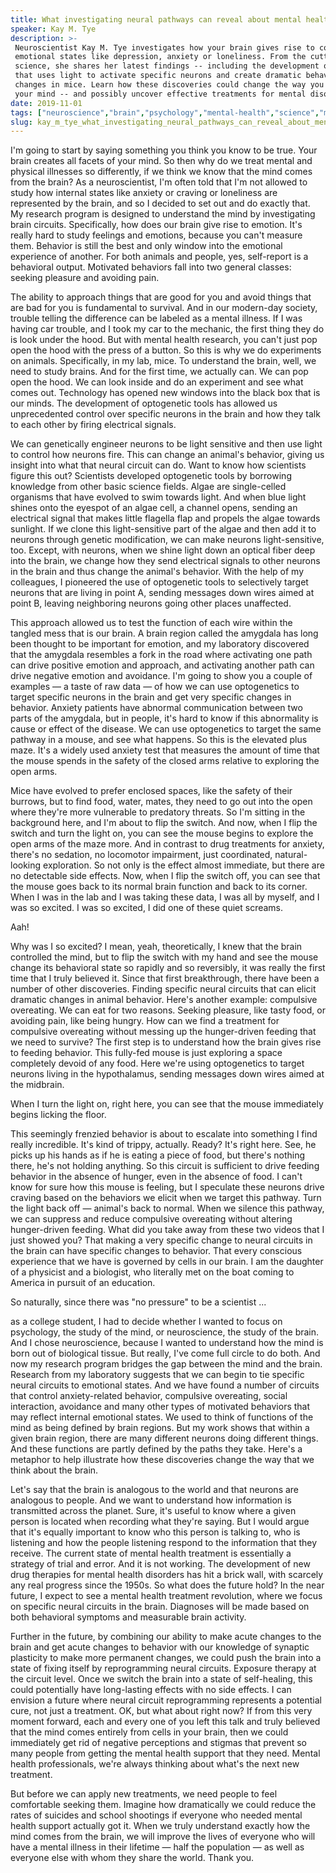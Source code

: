 ```yaml
---
title: What investigating neural pathways can reveal about mental health
speaker: Kay M. Tye
description: >-
 Neuroscientist Kay M. Tye investigates how your brain gives rise to complex
 emotional states like depression, anxiety or loneliness. From the cutting edge of
 science, she shares her latest findings -- including the development of a tool
 that uses light to activate specific neurons and create dramatic behavioral
 changes in mice. Learn how these discoveries could change the way you think about
 your mind -- and possibly uncover effective treatments for mental disorders.
date: 2019-11-01
tags: ["neuroscience","brain","psychology","mental-health","science","medical-research"]
slug: kay_m_tye_what_investigating_neural_pathways_can_reveal_about_mental_health
---
```


I'm going to start by saying something you think you know to be true. Your brain creates
all facets of your mind. So then why do we treat mental and physical illnesses so
differently, if we think we know that the mind comes from the brain? As a neuroscientist,
I'm often told that I'm not allowed to study how internal states like anxiety or craving
or loneliness are represented by the brain, and so I decided to set out and do exactly
that. My research program is designed to understand the mind by investigating brain
circuits. Specifically, how does our brain give rise to emotion. It's really hard to study
feelings and emotions, because you can't measure them. Behavior is still the best and only
window into the emotional experience of another. For both animals and people, yes,
self-report is a behavioral output. Motivated behaviors fall into two general classes:
seeking pleasure and avoiding pain.

The ability to approach things that are good for you and avoid things that are bad for you
is fundamental to survival. And in our modern-day society, trouble telling the difference
can be labeled as a mental illness. If I was having car trouble, and I took my car to the
mechanic, the first thing they do is look under the hood. But with mental health research,
you can't just pop open the hood with the press of a button. So this is why we do
experiments on animals. Specifically, in my lab, mice. To understand the brain, well, we
need to study brains. And for the first time, we actually can. We can pop open the hood.
We can look inside and do an experiment and see what comes out. Technology has opened new
windows into the black box that is our minds. The development of optogenetic tools has
allowed us unprecedented control over specific neurons in the brain and how they talk to
each other by firing electrical signals.

We can genetically engineer neurons to be light sensitive and then use light to control
how neurons fire. This can change an animal's behavior, giving us insight into what that
neural circuit can do. Want to know how scientists figure this out? Scientists developed
optogenetic tools by borrowing knowledge from other basic science fields. Algae are
single-celled organisms that have evolved to swim towards light. And when blue light
shines onto the eyespot of an algae cell, a channel opens, sending an electrical signal
that makes little flagella flap and propels the algae towards sunlight. If we clone this
light-sensitive part of the algae and then add it to neurons through genetic modification,
we can make neurons light-sensitive, too. Except, with neurons, when we shine light down
an optical fiber deep into the brain, we change how they send electrical signals to other
neurons in the brain and thus change the animal's behavior. With the help of my colleagues,
I pioneered the use of optogenetic tools to selectively target neurons that are living in
point A, sending messages down wires aimed at point B, leaving neighboring neurons going
other places unaffected.

This approach allowed us to test the function of each wire within the tangled mess that is
our brain. A brain region called the amygdala has long been thought to be important for
emotion, and my laboratory discovered that the amygdala resembles a fork in the road where
activating one path can drive positive emotion and approach, and activating another path
can drive negative emotion and avoidance. I'm going to show you a couple of examples — a
taste of raw data — of how we can use optogenetics to target specific neurons in the brain
and get very specific changes in behavior. Anxiety patients have abnormal communication
between two parts of the amygdala, but in people, it's hard to know if this abnormality is
cause or effect of the disease. We can use optogenetics to target the same pathway in a
mouse, and see what happens. So this is the elevated plus maze. It's a widely used anxiety
test that measures the amount of time that the mouse spends in the safety of the closed
arms relative to exploring the open arms.

Mice have evolved to prefer enclosed spaces, like the safety of their burrows, but to find
food, water, mates, they need to go out into the open where they're more vulnerable to
predatory threats. So I'm sitting in the background here, and I'm about to flip the
switch. And now, when I flip the switch and turn the light on, you can see the mouse
begins to explore the open arms of the maze more. And in contrast to drug treatments for
anxiety, there's no sedation, no locomotor impairment, just coordinated, natural-looking
exploration. So not only is the effect almost immediate, but there are no detectable side
effects. Now, when I flip the switch off, you can see that the mouse goes back to its
normal brain function and back to its corner. When I was in the lab and I was taking these
data, I was all by myself, and I was so excited. I was so excited, I did one of these
quiet screams.

Aah!

Why was I so excited? I mean, yeah, theoretically, I knew that the brain controlled the
mind, but to flip the switch with my hand and see the mouse change its behavioral state so
rapidly and so reversibly, it was really the first time that I truly believed it. Since
that first breakthrough, there have been a number of other discoveries. Finding specific
neural circuits that can elicit dramatic changes in animal behavior. Here's another
example: compulsive overeating. We can eat for two reasons. Seeking pleasure, like tasty
food, or avoiding pain, like being hungry. How can we find a treatment for compulsive
overeating without messing up the hunger-driven feeding that we need to survive? The first
step is to understand how the brain gives rise to feeding behavior. This fully-fed mouse
is just exploring a space completely devoid of any food. Here we're using optogenetics to
target neurons living in the hypothalamus, sending messages down wires aimed at the
midbrain.

When I turn the light on, right here, you can see that the mouse immediately begins
licking the floor.

This seemingly frenzied behavior is about to escalate into something I find really
incredible. It's kind of trippy, actually. Ready? It's right here. See, he picks up his
hands as if he is eating a piece of food, but there's nothing there, he's not holding
anything. So this circuit is sufficient to drive feeding behavior in the absence of
hunger, even in the absence of food. I can't know for sure how this mouse is feeling, but
I speculate these neurons drive craving based on the behaviors we elicit when we target
this pathway. Turn the light back off — animal's back to normal. When we silence this
pathway, we can suppress and reduce compulsive overeating without altering hunger-driven
feeding. What did you take away from these two videos that I just showed you? That making a
very specific change to neural circuits in the brain can have specific changes to
behavior. That every conscious experience that we have is governed by cells in our brain. I
am the daughter of a physicist and a biologist, who literally met on the boat coming to
America in pursuit of an education.

So naturally, since there was "no pressure" to be a scientist ...

as a college student, I had to decide whether I wanted to focus on psychology, the study
of the mind, or neuroscience, the study of the brain. And I chose neuroscience, because I
wanted to understand how the mind is born out of biological tissue. But really, I've come
full circle to do both. And now my research program bridges the gap between the mind and
the brain. Research from my laboratory suggests that we can begin to tie specific neural
circuits to emotional states. And we have found a number of circuits that control
anxiety-related behavior, compulsive overeating, social interaction, avoidance and many
other types of motivated behaviors that may reflect internal emotional states. We used to
think of functions of the mind as being defined by brain regions. But my work shows that
within a given brain region, there are many different neurons doing different things. And
these functions are partly defined by the paths they take. Here's a metaphor to help
illustrate how these discoveries change the way that we think about the
brain.

Let's say that the brain is analogous to the world and that neurons are analogous to
people. And we want to understand how information is transmitted across the planet. Sure,
it's useful to know where a given person is located when recording what they're saying.
But I would argue that it's equally important to know who this person is talking to, who
is listening and how the people listening respond to the information that they receive. The
current state of mental health treatment is essentially a strategy of trial and error. And
it is not working. The development of new drug therapies for mental health disorders has
hit a brick wall, with scarcely any real progress since the 1950s. So what does the future
hold? In the near future, I expect to see a mental health treatment revolution, where we
focus on specific neural circuits in the brain. Diagnoses will be made based on both
behavioral symptoms and measurable brain activity.

Further in the future, by combining our ability to make acute changes to the brain and get
acute changes to behavior with our knowledge of synaptic plasticity to make more permanent
changes, we could push the brain into a state of fixing itself by reprogramming neural
circuits. Exposure therapy at the circuit level. Once we switch the brain into a state of
self-healing, this could potentially have long-lasting effects with no side effects. I can
envision a future where neural circuit reprogramming represents a potential cure, not just
a treatment. OK, but what about right now? If from this very moment forward, each and every
one of you left this talk and truly believed that the mind comes entirely from cells in
your brain, then we could immediately get rid of negative perceptions and stigmas that
prevent so many people from getting the mental health support that they need. Mental health
professionals, we're always thinking about what's the next new treatment.

But before we can apply new treatments, we need people to feel comfortable seeking them.
Imagine how dramatically we could reduce the rates of suicides and school shootings if
everyone who needed mental health support actually got it. When we truly understand
exactly how the mind comes from the brain, we will improve the lives of everyone who will
have a mental illness in their lifetime — half the population — as well as everyone else
with whom they share the world. Thank you.

<!--
ad_duration=3.33
comment_count=35
event="TED@NAS"
external_duration=0
external_start_time=0
has_talk_citation=0
intro_duration=11.82
is_subtitle_required="False"
is_talk_featured="True"
language="en"
language_swap="False"
native_language="en"
number_of_related_talks=6
number_of_speakers=1
number_of_subtitled_videos=14
number_of_tags=6
number_of_talk_download_languages=14
number_of_talk_more_resources=1
number_of_talk_recommendations=1
number_of_talks_take_actions=0
post_ad_duration=0.83
published_timestamp="2020-03-05 20:47:48"
recording_date="2019-11-01"
speaker_description="Neuroscientist"
speaker_is_published=1
speaker_name="Kay M. Tye"
talk_name="What investigating neural pathways can reveal about mental health"
talk_recommendations_blurb="More resources from Kay M. Tye"
talks_tags=["neuroscience","brain","psychology","mental-health","science","medical-research"]
talks_take_action=[]
url_audio="https://download.ted.com/talks/KayTye_2019S.mp3?apikey=acme-roadrunner"
url_photo_speaker="https://pe.tedcdn.com/images/ted/36b80148dca9fc508d0f9be9486a19776a0a6aa1_254x191.jpg"
url_photo_talk="https://s3.amazonaws.com/talkstar-photos/uploads/9ecd4ab4-3a00-4ebb-8f33-53f20df7cb8f/KayTye_2019S-embed.jpg"
url_webpage="https://www.ted.com/talks/kay_m_tye_what_investigating_neural_pathways_can_reveal_about_mental_health"
video_type_name="TED Institute Talk"
-->